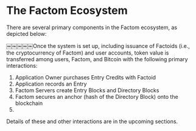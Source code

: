 # The Factom Ecosystem
There are several primary components in the Factom ecosystem, as depicted below:

￼￼￼￼￼Once the system is set up, including issuance of Factoids (i.e., the cryptocurrency of Factom) and user accounts, token value is transferred among users, Factom, and Bitcoin with the following primary interactions:
1. Application Owner purchases Entry Credits with Factoid
2. Application records an Entry
3. Factom Servers create Entry Blocks and Directory Blocks
4. Factom secures an anchor (hash of the Directory Block) onto the blockchain
5.
Details of these and other interactions are in the upcoming sections.
